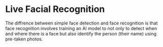 # Live Facial Recognition
The diffrence between simple face detection and face recognition is that face recognition involves training an AI model to not only to detect when and where there is a face but also identify the person (their name) using pre-taken photos. 
